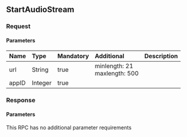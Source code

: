 ## StartAudioStream

### Request
#### Parameters
|Name|Type|Mandatory|Additional|Description|
|:---|:---|:--------|:---------|:----------|
|url|String|true|minlength: 21<br>maxlength: 500||
|appID|Integer|true|||
### Response
#### Parameters
This RPC has no additional parameter requirements
